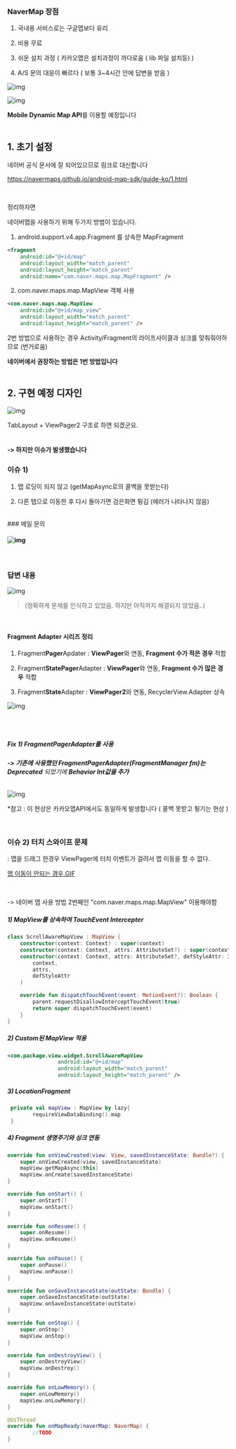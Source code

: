 <br>

### NaverMap 장점     #


1. 국내용 서비스로는 구글맵보다 유리

2. 비용 무료

3. 쉬운 설치 과정 ( 카카오맵은 설치과정이 까다로움 ( lib 파일 설치등) ) 

4. A/S 문의 대응이 빠르다 ( 보통 3~4시간 안에 답변을 받음 )

![img](https://blog.kakaocdn.net/dn/bDzPzK/btqMMiVFlD8/DKZJt6Qnlgnm9SbJoYpAFK/img.png)

![img](https://blog.kakaocdn.net/dn/c5iYMd/btqMOxKNTwh/OasVveq5AKjbeazgF8TvU0/img.png)

**Mobile Dynamic Map API**를 이용할 예정입니다  
<br>
## 1. 초기 설정   

네이버 공식 문서에 잘 되어있으므로 링크로 대신합니다

https://navermaps.github.io/android-map-sdk/guide-ko/1.html  

<br>

정리하자면 

네이버맵을 사용하기 위해 두가지 방법이 있습니다.

1) android.support.v4.app.Fragment 를 상속한 MapFragment

```xml
<fragment
    android:id="@+id/map"
    android:layout_width="match_parent"
    android:layout_height="match_parent"
    android:name="com.naver.maps.map.MapFragment" />
```

2) com.naver.maps.map.MapView 객체 사용 

```xml
<com.naver.maps.map.MapView
    android:id="@+id/map_view"
    android:layout_width="match_parent"
    android:layout_height="match_parent" />
```

2번 방법으로 사용하는 경우 Activity/Fragment의 라이프사이클과 싱크를 맞춰줘야하므로 (번거로움)

**네이버에서 권장하는 방법은 1번 방법입니다**  
<br>
## 2. 구현 예정 디자인

![img](https://blog.kakaocdn.net/dn/bPPKxN/btqMPifBsCR/hs6KurVXovYGgLVZgm5kzk/img.png)

TabLayout + ViewPager2 구조로 하면 되겠군요. 
<br><br>

#### **-> 하지만 이슈가 발생했습니다** 

### 이슈 1) 

 1) 맵 로딩이 되지 않고 (getMapAsync로의 콜백을 못받는다) 

 2) 다른 탭으로 이동한 후 다시 돌아가면 검은화면 튕김 (에러가 나타나지 않음)
 <br>
### 메일 문의 

#### ![img](https://blog.kakaocdn.net/dn/GnxqW/btqMM5uJ06b/iFKs9tZISUcgY1DkQi0Y9k/img.png)
<br>

### 답변 내용

![img](https://blog.kakaocdn.net/dn/chVvpL/btqMPifB6w2/RuD7iOgYE9g6XIzEPkeGNk/img.png)

> (정확하게 문제를 인식하고 있었음. 하지만 아직까지 해결되지 않았음..)

<br>

#### Fragment Adapter 시리즈 정리 

  1) Fragment**Pager**Apdater : **ViewPager**와 연동, **Fragment 수가 적은 경우** 적합

 2) Fragment**StatePager**Adapter : **ViewPager**와 연동, **Fragment 수가 많은 경우** 적합

 3) Fragment**State**Adapter : **ViewPager2**와 연동, RecyclerView.Adapter 상속

![img](https://blog.kakaocdn.net/dn/Vzovf/btqMVCEqQ2k/MgWxiA0xkOnqHSnIOmcoX1/img.png)

<br>
<br>

##### **Fix 1) FragmentPagerAdapter를 사용**

###### **-> 기존에 사용했던 FragmentPagerAdapter(FragmentManager fm)는 Deprecated** 되었기에 **Behavior Int값을 추가**

![img](https://blog.kakaocdn.net/dn/bnEz2Z/btqMRlpGKaY/39RRgw8mRmha314cmcuyS1/img.png)

*참고 : 이 현상은 카카오맵API에서도 동일하게 발생합니다 ( 콜백 못받고 튕기는 현상 ) 

<br>

###  이슈 2) 터치 스와이프 문제 

 : 맵을 드래그 한경우 ViewPager에 터치 이벤트가 걸려서 맵 이동을 할 수 없다.

 [맵 이동이 안되는 경우.GIF](https://imgur.com/IztocbY)

<br>

-> 네이버 맵 사용 방법 2번째인 "com.naver.maps.map.MapView" 이용해야함  

##### 1) MapView를 상속하여 TouchEvent Intercepter  

```kotlin
class ScrollAwareMapView : MapView {
    constructor(context: Context) : super(context)
    constructor(context: Context, attrs: AttributeSet?) : super(context, attrs)
    constructor(context: Context, attrs: AttributeSet?, defStyleAttr: Int) : super(
        context,
        attrs,
        defStyleAttr
    )

    override fun dispatchTouchEvent(event: MotionEvent?): Boolean {
        parent.requestDisallowInterceptTouchEvent(true)
        return super.dispatchTouchEvent(event)
    }
}
```  


##### 2) Custom된 MapView 적용   

```xml
<com.package.view.widget.ScrollAwareMapView
                android:id="@+id/map"
                android:layout_width="match_parent"
                android:layout_height="match_parent" />
```  


##### 3) LocationFragment   


```kotlin
 private val mapView : MapView by lazy{
        requireViewDataBinding().map
 }

```  

##### 4) Fragment 생명주기와 싱크 연동

```kotlin
override fun onViewCreated(view: View, savedInstanceState: Bundle?) {
    super.onViewCreated(view, savedInstanceState)
    mapView.getMapAsync(this)
    mapView.onCreate(savedInstanceState)
}

override fun onStart() {
    super.onStart()
    mapView.onStart()
}

override fun onResume() {
    super.onResume()
    mapView.onResume()
}

override fun onPause() {
    super.onPause()
    mapView.onPause()
}

override fun onSaveInstanceState(outState: Bundle) {
    super.onSaveInstanceState(outState)
    mapView.onSaveInstanceState(outState)
}

override fun onStop() {
    super.onStop()
    mapView.onStop()
}

override fun onDestroyView() {
    super.onDestroyView()
    mapView.onDestroy()
}

override fun onLowMemory() {
    super.onLowMemory()
    mapView.onLowMemory()
}  
```
```kotlin
@UiThread
override fun onMapReady(naverMap: NaverMap) {
		//TODO
}
```  
